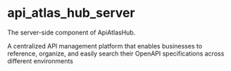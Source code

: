 # api_atlas_hub_server

The server-side component of ApiAtlasHub.

A centralized API management platform that enables businesses to reference, organize, and easily search their OpenAPI specifications across different environments
